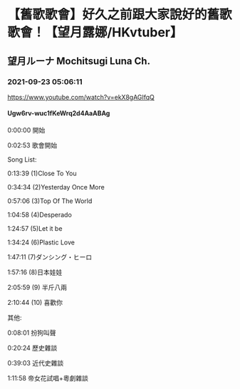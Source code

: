 # 【舊歌歌會】好久之前跟大家說好的舊歌歌會！【望月露娜/HKvtuber】

## 望月ルーナ  Mochitsugi Luna Ch.

### 2021-09-23 05:06:11

https://www.youtube.com/watch?v=ekX8gAGIfqQ

#### Ugw6rv-wuc1fKeWrq2d4AaABAg

0:00:00 開始

0:02:53 歌會開始

Song List:

0:13:39 (1)Close To You

0:34:34 (2)Yesterday Once More

0:57:06 (3)Top Of The World

1:04:58 (4)Desperado

1:24:57 (5)Let it be

1:34:24 (6)Plastic Love

1:47:11 (7)ダンシング・ヒーロ

1:57:16 (8)日本娃娃

2:05:59 (9) 半斤八兩

2:10:44 (10) 喜歡你

其他:

0:08:01 扮狗叫聲

0:20:24 歷史雜談

0:39:03 近代史雜談

1:11:58 帝女花試唱+粵劇雜談

